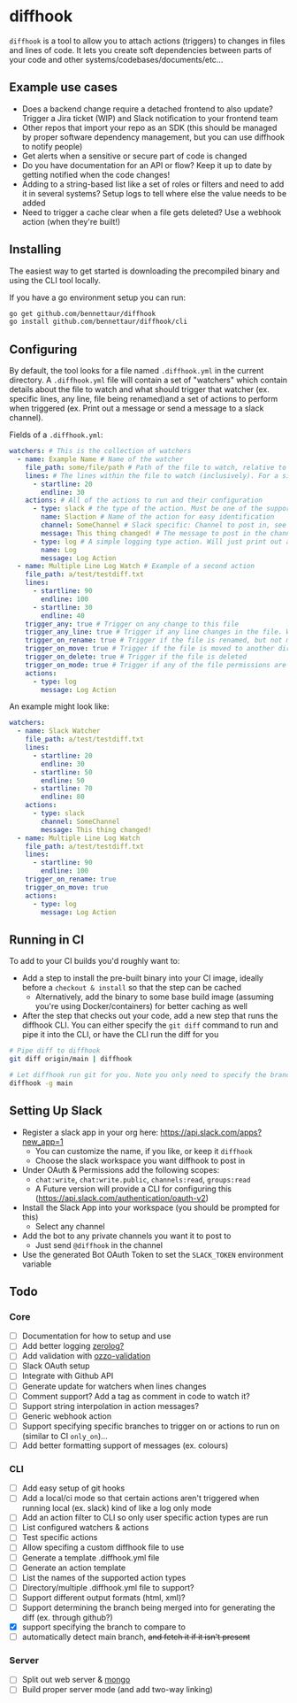 # diffhook

`diffhook` is a tool to allow you to attach actions (triggers) to changes in files and lines of code. It lets you create
soft dependencies between parts of your code and other systems/codebases/documents/etc...

## Example use cases

- Does a backend change require a detached frontend to also update? Trigger a Jira ticket (WIP) and Slack notification
  to your frontend team
- Other repos that import your repo as an SDK (this should be managed by proper software dependency management, but you
  can use diffhook to notify people)
- Get alerts when a sensitive or secure part of code is changed
- Do you have documentation for an API or flow? Keep it up to date by getting notified when the code changes!
- Adding to a string-based list like a set of roles or filters and need to add it in several systems? Setup logs to tell
  where else the value needs to be added
- Need to trigger a cache clear when a file gets deleted? Use a webhook action (when they're built!)

## Installing

The easiest way to get started is downloading the precompiled binary and using the CLI tool locally.

If you have a go environment setup you can run:

```bash
go get github.com/bennettaur/diffhook
go install github.com/bennettaur/diffhook/cli
```

## Configuring

By default, the tool looks for a file named `.diffhook.yml` in the current directory. A `.diffhook.yml` file will
contain a set of "watchers" which contain details about the file to watch and what should trigger that watcher (ex.
specific lines, any line, file being renamed)and a set of actions to perform when triggered (ex. Print out a message or
send a message to a slack channel).

Fields of a `.diffhook.yml`:

```yaml
watchers: # This is the collection of watchers
  - name: Example Name # Name of the watcher
    file_path: some/file/path # Path of the file to watch, relative to the root
    lines: # The lines within the file to watch (inclusively). For a single line the startline and endline should be the same. Multiple can be specified
      - startline: 20
        endline: 30
    actions: # All of the actions to run and their configuration
      - type: slack # the type of the action. Must be one of the supported types and lowercase
        name: Slaction # Name of the action for easy identification
        channel: SomeChannel # Slack specific: Channel to post in, see the Setting Up Slack below for more details
        message: This thing changed! # The message to post in the channel when this action runs!
      - type: log # A simple logging type action. Will just print out a message to stdout
        name: Log
        message: Log Action
  - name: Multiple Line Log Watch # Example of a second action
    file_path: a/test/testdiff.txt
    lines:
      - startline: 90
        endline: 100
      - startline: 30
        endline: 40
    trigger_any: true # Trigger on any change to this file
    trigger_any_line: true # Trigger if any line changes in the file. Will not trigger if other types of changes are made to the file
    trigger_on_rename: true # Trigger if the file is renamed, but not moved
    trigger_on_move: true # Trigger if the file is moved to another directory
    trigger_on_delete: true # Trigger if the file is deleted
    trigger_on_mode: true # Trigger if any of the file permissions are changed
    actions:
      - type: log
        message: Log Action
```

An example might look like:

```yaml
watchers:
  - name: Slack Watcher
    file_path: a/test/testdiff.txt
    lines:
      - startline: 20
        endline: 30
      - startline: 50
        endline: 50
      - startline: 70
        endline: 80
    actions:
      - type: slack
        channel: SomeChannel
        message: This thing changed!
  - name: Multiple Line Log Watch
    file_path: a/test/testdiff.txt
    lines:
      - startline: 90
        endline: 100
    trigger_on_rename: true
    trigger_on_move: true
    actions:
      - type: log
        message: Log Action
```

## Running in CI

To add to your CI builds you'd roughly want to:

- Add a step to install the pre-built binary into your CI image, ideally before a `checkout & install` so that the step
  can be cached
    - Alternatively, add the binary to some base build image (assuming you're using Docker/containers) for better
      caching as well
- After the step that checks out your code, add a new step that runs the diffhook CLI. You can either specify the `git
  diff` command to run and pipe it into the CLI, or have the CLI run the diff for you
  
```bash
# Pipe diff to diffhook
git diff origin/main | diffhook

# Let diffhook run git for you. Note you only need to specify the branch name, it will always use origin
diffhook -g main
```

## Setting Up Slack

- Register a slack app in your org here: https://api.slack.com/apps?new_app=1
    - You can customize the name, if you like, or keep it `diffhook`
    - Choose the slack workspace you want diffhook to post in
- Under OAuth & Permissions add the following scopes:
    - `chat:write`, `chat:write.public`, `channels:read`, `groups:read`
    - A Future version will provide a CLI for configuring this (https://api.slack.com/authentication/oauth-v2)
- Install the Slack App into your workspace (you should be prompted for this)
    - Select any channel
- Add the bot to any private channels you want it to post to
    - Just send `@diffhook` in the channel
- Use the generated Bot OAuth Token to set the `SLACK_TOKEN` environment variable

## Todo

### Core

- [ ] Documentation for how to setup and use
- [ ] Add better logging [zerolog?](https://github.com/rs/zerolog)
- [ ] Add validation with [ozzo-validation](https://github.com/go-ozzo/ozzo-validation)
- [ ] Slack OAuth setup
- [ ] Integrate with Github API
- [ ] Generate update for watchers when lines changes
- [ ] Comment support? Add a tag as comment in code to watch it?
- [ ] Support string interpolation in action messages?
- [ ] Generic webhook action
- [ ] Support specifying specific branches to trigger on or actions to run on (similar to CI `only_on`)...
- [ ] Add better formatting support of messages (ex. colours)

### CLI

- [ ] Add easy setup of git hooks
- [ ] Add a local/ci mode so that certain actions aren't triggered when running local (ex. slack) kind of like a log
  only mode
- [ ] Add an action filter to CLI so only user specific action types are run
- [ ] List configured watchers & actions
- [ ] Test specific actions
- [ ] Allow specifing a custom diffhook file to use
- [ ] Generate a template .diffhook.yml file
- [ ] Generate an action template
- [ ] List the names of the supported action types
- [ ] Directory/multiple .diffhook.yml file to support?
- [ ] Support different output formats (html, xml)?
- [ ] Support determining the branch being merged into for generating the diff (ex. through github?)
- [x] support specifying the branch to compare to
- [ ] automatically detect main branch, ~~and fetch it if it isn't present~~

### Server

- [ ] Split out web server & [mongo](https://github.com/Kamva/mgm)
- [ ] Build proper server mode (and add two-way linking)